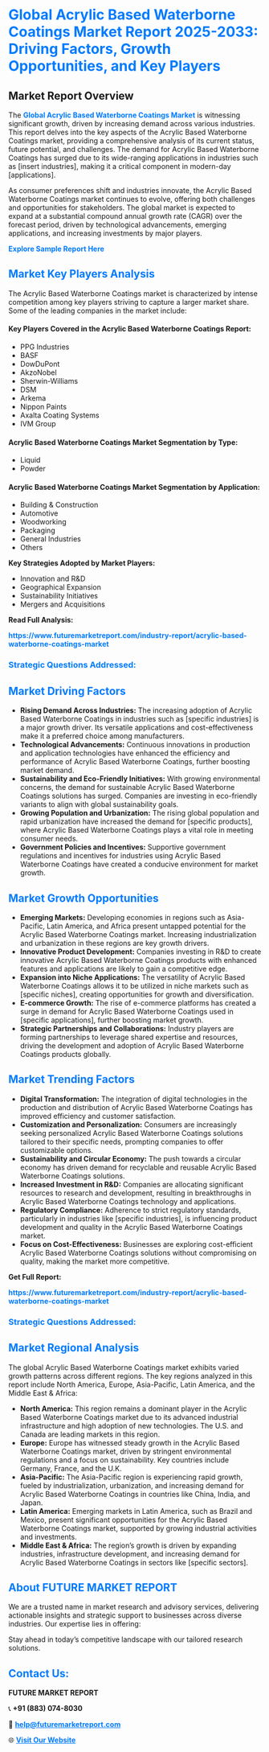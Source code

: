 <h1 style="color: #007BFF;">Global Acrylic Based Waterborne Coatings Market Report 2025-2033: Driving Factors, Growth Opportunities, and Key Players</h1>

<section id="overview">
<h2>Market Report Overview</h2>
<p>The <a href="https://www.futuremarketreport.com/industry-report/acrylic-based-waterborne-coatings-market" style="color: #007BFF; text-decoration: none;"><strong>Global Acrylic Based Waterborne Coatings Market</strong></a> is witnessing significant growth, driven by increasing demand across various industries. This report delves into the key aspects of the Acrylic Based Waterborne Coatings market, providing a comprehensive analysis of its current status, future potential, and challenges. The demand for Acrylic Based Waterborne Coatings has surged due to its wide-ranging applications in industries such as [insert industries], making it a critical component in modern-day [applications].</p>
<p>As consumer preferences shift and industries innovate, the Acrylic Based Waterborne Coatings market continues to evolve, offering both challenges and opportunities for stakeholders. The global market is expected to expand at a substantial compound annual growth rate (CAGR) over the forecast period, driven by technological advancements, emerging applications, and increasing investments by major players.</p>
</section>

<section id="overview">
<p><a href="https://www.futuremarketreport.com/request-sample/reportId=61929" style="color: #007BFF; text-decoration: none;"><strong>Explore Sample Report Here</strong></a></p>
</section>

<section id="key-players">
<h2 style="color: #007BFF;">Market Key Players Analysis</h2>
<p>The Acrylic Based Waterborne Coatings market is characterized by intense competition among key players striving to capture a larger market share. Some of the leading companies in the market include:</p>
<h4>Key Players Covered in the Acrylic Based Waterborne Coatings Report:</h4>
<ul><li>PPG Industries</li><li>BASF</li><li>DowDuPont</li><li>AkzoNobel</li><li>Sherwin-Williams</li><li>DSM</li><li>Arkema</li><li>Nippon Paints</li><li>Axalta Coating Systems</li><li>IVM Group</li></ul>
<h4>Acrylic Based Waterborne Coatings Market Segmentation by Type:</h4>
<ul><li>Liquid</li><li>Powder</li></ul>

<h4>Acrylic Based Waterborne Coatings Market Segmentation by Application:</h4>
<ul><li>Building &amp; Construction</li><li>Automotive</li><li>Woodworking</li><li>Packaging</li><li>General Industries</li><li>Others</li></ul>
<p><strong>Key Strategies Adopted by Market Players:</strong></p>
<ul>
<li>Innovation and R&D</li>
<li>Geographical Expansion</li>
<li>Sustainability Initiatives</li>
<li>Mergers and Acquisitions</li>
</ul>
</section>

<section>
<p><strong>Read Full Analysis: </strong></p><a href="https://www.futuremarketreport.com/industry-report/acrylic-based-waterborne-coatings-market" style="color: #007BFF; text-decoration: none;"><strong>https://www.futuremarketreport.com/industry-report/acrylic-based-waterborne-coatings-market</strong></a>
<h3 style="color: #007BFF;">Strategic Questions Addressed:</h3>
</section>

<section id="driving-factors">
<h2 style="color: #007BFF;">Market Driving Factors</h2>
<ul>
<li><strong>Rising Demand Across Industries:</strong> The increasing adoption of Acrylic Based Waterborne Coatings in industries such as [specific industries] is a major growth driver. Its versatile applications and cost-effectiveness make it a preferred choice among manufacturers.</li>
<li><strong>Technological Advancements:</strong> Continuous innovations in production and application technologies have enhanced the efficiency and performance of Acrylic Based Waterborne Coatings, further boosting market demand.</li>
<li><strong>Sustainability and Eco-Friendly Initiatives:</strong> With growing environmental concerns, the demand for sustainable Acrylic Based Waterborne Coatings solutions has surged. Companies are investing in eco-friendly variants to align with global sustainability goals.</li>
<li><strong>Growing Population and Urbanization:</strong> The rising global population and rapid urbanization have increased the demand for [specific products], where Acrylic Based Waterborne Coatings plays a vital role in meeting consumer needs.</li>
<li><strong>Government Policies and Incentives:</strong> Supportive government regulations and incentives for industries using Acrylic Based Waterborne Coatings have created a conducive environment for market growth.</li>
</ul>
</section>

<section id="growth-opportunities">
<h2 style="color: #007BFF;">Market Growth Opportunities</h2>
<ul>
<li><strong>Emerging Markets:</strong> Developing economies in regions such as Asia-Pacific, Latin America, and Africa present untapped potential for the Acrylic Based Waterborne Coatings market. Increasing industrialization and urbanization in these regions are key growth drivers.</li>
<li><strong>Innovative Product Development:</strong> Companies investing in R&D to create innovative Acrylic Based Waterborne Coatings products with enhanced features and applications are likely to gain a competitive edge.</li>
<li><strong>Expansion into Niche Applications:</strong> The versatility of Acrylic Based Waterborne Coatings allows it to be utilized in niche markets such as [specific niches], creating opportunities for growth and diversification.</li>
<li><strong>E-commerce Growth:</strong> The rise of e-commerce platforms has created a surge in demand for Acrylic Based Waterborne Coatings used in [specific applications], further boosting market growth.</li>
<li><strong>Strategic Partnerships and Collaborations:</strong> Industry players are forming partnerships to leverage shared expertise and resources, driving the development and adoption of Acrylic Based Waterborne Coatings products globally.</li>
</ul>
</section>

<section id="trending-factors">
<h2 style="color: #007BFF;">Market Trending Factors</h2>
<ul>
<li><strong>Digital Transformation:</strong> The integration of digital technologies in the production and distribution of Acrylic Based Waterborne Coatings has improved efficiency and customer satisfaction.</li>
<li><strong>Customization and Personalization:</strong> Consumers are increasingly seeking personalized Acrylic Based Waterborne Coatings solutions tailored to their specific needs, prompting companies to offer customizable options.</li>
<li><strong>Sustainability and Circular Economy:</strong> The push towards a circular economy has driven demand for recyclable and reusable Acrylic Based Waterborne Coatings solutions.</li>
<li><strong>Increased Investment in R&D:</strong> Companies are allocating significant resources to research and development, resulting in breakthroughs in Acrylic Based Waterborne Coatings technology and applications.</li>
<li><strong>Regulatory Compliance:</strong> Adherence to strict regulatory standards, particularly in industries like [specific industries], is influencing product development and quality in the Acrylic Based Waterborne Coatings market.</li>
<li><strong>Focus on Cost-Effectiveness:</strong> Businesses are exploring cost-efficient Acrylic Based Waterborne Coatings solutions without compromising on quality, making the market more competitive.</li>
</ul>
</section>

<section>
<p><strong>Get Full Report: </strong></p><a href="https://www.futuremarketreport.com/industry-report/acrylic-based-waterborne-coatings-market" style="color: #007BFF; text-decoration: none;"><strong>https://www.futuremarketreport.com/industry-report/acrylic-based-waterborne-coatings-market</strong></a>
<h3 style="color: #007BFF;">Strategic Questions Addressed:</h3>
</section>


<section id="regional-analysis">
<h2 style="color: #007BFF;">Market Regional Analysis</h2>
<p>The global Acrylic Based Waterborne Coatings market exhibits varied growth patterns across different regions. The key regions analyzed in this report include North America, Europe, Asia-Pacific, Latin America, and the Middle East & Africa:</p>
<ul>
<li><strong>North America:</strong> This region remains a dominant player in the Acrylic Based Waterborne Coatings market due to its advanced industrial infrastructure and high adoption of new technologies. The U.S. and Canada are leading markets in this region.</li>
<li><strong>Europe:</strong> Europe has witnessed steady growth in the Acrylic Based Waterborne Coatings market, driven by stringent environmental regulations and a focus on sustainability. Key countries include Germany, France, and the U.K.</li>
<li><strong>Asia-Pacific:</strong> The Asia-Pacific region is experiencing rapid growth, fueled by industrialization, urbanization, and increasing demand for Acrylic Based Waterborne Coatings in countries like China, India, and Japan.</li>
<li><strong>Latin America:</strong> Emerging markets in Latin America, such as Brazil and Mexico, present significant opportunities for the Acrylic Based Waterborne Coatings market, supported by growing industrial activities and investments.</li>
<li><strong>Middle East & Africa:</strong> The region’s growth is driven by expanding industries, infrastructure development, and increasing demand for Acrylic Based Waterborne Coatings in sectors like [specific sectors].</li>
</ul>
</section>

<footer>
<h2 style="color: #007BFF;">About FUTURE MARKET REPORT</h2>
<p>We are a trusted name in market research and advisory services, delivering actionable insights and strategic support to businesses across diverse industries. Our expertise lies in offering:</p>

<p>Stay ahead in today’s competitive landscape with our tailored research solutions.</p>

<h2 style="color: #007BFF;">Contact Us:</h2>
<p><strong>FUTURE MARKET REPORT</strong></p>
<p>📞 <strong>+91 (883) 074-8030</strong></p>
<p>📧 <strong><a href="mailto:help@futuremarketreport.com" style="color: #007BFF;">help@futuremarketreport.com</a></strong></p>
<p>🌐 <strong><a href="https://www.futuremarketreport.com/" style="color: #007BFF;">Visit Our Website</a></strong></p>
</footer>